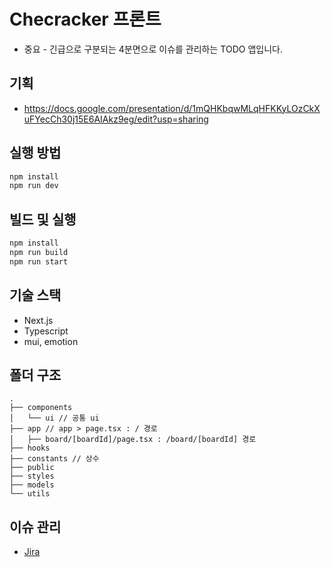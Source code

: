 # Checracker 프론트

- 중요 - 긴급으로 구분되는 4분면으로 이슈를 관리하는 TODO 앱입니다.

## 기획

- https://docs.google.com/presentation/d/1mQHKbqwMLqHFKKyLOzCkXuFYecCh30j15E6AIAkz9eg/edit?usp=sharing

## 실행 방법

```bash
npm install
npm run dev
```

## 빌드 및 실행

```bash
npm install
npm run build
npm run start
```

## 기술 스택

- Next.js
- Typescript
- mui, emotion

## 폴더 구조

```
.
├── components
│   └── ui // 공통 ui
├── app // app > page.tsx : / 경로
│   ├── board/[boardId]/page.tsx : /board/[boardId] 경로
├── hooks
├── constants // 상수
├── public
├── styles
├── models
└── utils
```

## 이슈 관리

- [Jira](https://metacognition.atlassian.net/jira/software/c/projects/CHEC/boards/6/backlog?atlOrigin=eyJpIjoiYWNhOTc5YzgyMzFlNDg0MmIyMmFhMzIwNzNlMjk1NzEiLCJwIjoiaiJ9)
